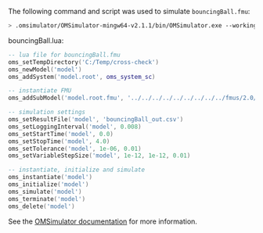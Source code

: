 The following command and script was used to simulate `bouncingBall.fmu`:
```bash
> .omsimulator/OMSimulator-mingw64-v2.1.1/bin/OMSimulator.exe --workingDir=results/2.0/me/win64/OMSimulator/v2.1.1/FMUSDK/2.0.4/bouncingBall --stripRoot=true --skipCSVHeader=true --addParametersToCSV=true --suppressPath=true --timeout=60 bouncingBall.lua
```

bouncingBall.lua:
```lua
-- lua file for bouncingBall.fmu
oms_setTempDirectory('C:/Temp/cross-check')
oms_newModel('model')
oms_addSystem('model.root', oms_system_sc)

-- instantiate FMU
oms_addSubModel('model.root.fmu', '../../../../../../../../../fmus/2.0/me/win64/FMUSDK/2.0.4/bouncingBall/bouncingBall.fmu')

-- simulation settings
oms_setResultFile('model', 'bouncingBall_out.csv')
oms_setLoggingInterval('model', 0.008)
oms_setStartTime('model', 0.0)
oms_setStopTime('model', 4.0)
oms_setTolerance('model', 1e-06, 0.01)
oms_setVariableStepSize('model', 1e-12, 1e-12, 0.01)

-- instantiate, initialize and simulate
oms_instantiate('model')
oms_initialize('model')
oms_simulate('model')
oms_terminate('model')
oms_delete('model')
```
See the [OMSimulator documentation](https://openmodelica.org/doc/OMSimulator/master/html/index.html) for more information.

